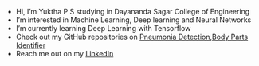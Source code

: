 -  Hi, I’m Yuktha P S studying in Dayananda Sagar College of Engineering 
-  I’m interested in Machine Learning, Deep learning and Neural Networks
-  I’m currently learning Deep Learning with Tensorflow
-  Check out my GitHub repositories on [Pneumonia Detection](https://github.com/psyuktha/Pneumonia_Detection/blob/main/README.md),[Body Parts Identifier](https://github.com/psyuktha/Tensorflow_CNN/blob/main/README.md)
-  Reach me out on my [LinkedIn](https://www.linkedin.com/in/yuktha-p-s-842475265/)


<!---
psyuktha/psyuktha is a ✨ special ✨ repository because its `README.md` (this file) appears on your GitHub profile.
You can click the Preview link to take a look at your changes.
--->
